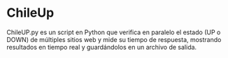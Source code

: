 # ChileUp
ChileUP.py es un script en Python que verifica en paralelo el estado (UP o DOWN) de múltiples sitios web y mide su tiempo de respuesta, mostrando resultados en tiempo real y guardándolos en un archivo de salida.
